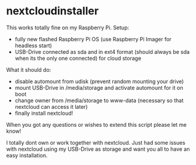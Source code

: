 # nextcloudinstaller

This works totally fine on my Raspberry Pi. 
Setup: 
- fully new flashed Raspberry Pi OS (use Raspberry Pi Imager for headless start)
- USB-Drive connected as sda and in ext4 format (should always be sda when its the only one connected) for cloud storage

What it should do:
- disable automount from udisk (prevent random mounting your drive)
- mount USB-Drive in /media/storage and activate automount for it on boot
- change owner from /media/storage to www-data (necessary so that nextcloud can access it later)
- finally install nextcloud!


When you got any questions or wishes to extend this script please let me know!


I totally dont own or work together with nextcloud. Just had some issues with nextcloud using my USB-Drive as storage and want you all to have an easy installation.
